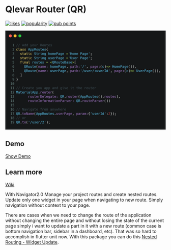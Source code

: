 # Qlevar Router (QR)

[![likes](https://badges.bar/qlevar_router/likes)](https://pub.dev/packages/qlevar_router)
[![popularity](https://badges.bar/qlevar_router/popularity)](https://pub.dev/packages/qlevar_router)
[![pub points](https://badges.bar/qlevar_router/pub%20points)](https://pub.dev/packages/qlevar_router)

![Code](.vscode/code.png)

## Demo

[Show Demo](https://routerexample.qlevar.de)

## Learn more

[Wiki](https://github.com/SchabanBo/qlevar_router/wiki)

With Navigator2.0 Manage your project routes and create nested routes. Update only one widget in your page when navigating to new route. Simply navigation without context to your page.

There are cases when we need to change the route of the application without changing the entire page and without losing the state of the current page simply i want to update a part in it with a new route (common case is bottom navigation bar, sidebar in a dashboard, etc). That was so hard to accomplish in flutter unit now.
With this package you can do this [Nested Routing - Widget Update](#nested-routing---widget-update).
